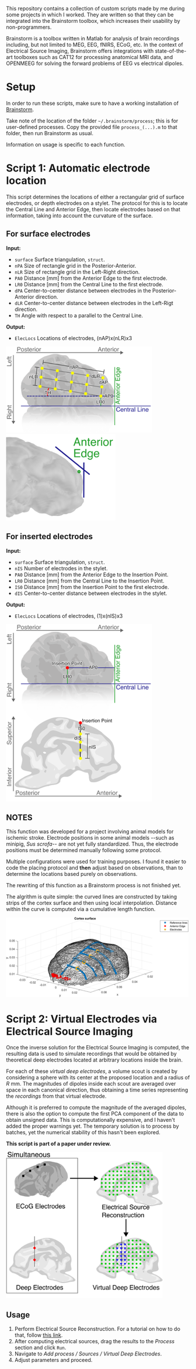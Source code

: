 This repository contains a collection of custom scripts made by me during some projects in which I worked. They are written so that they can be integrated into the Brainstorm toolbox, which increases their usability by non-programmers.

Brainstorm is a toolbox written in Matlab for analysis of brain recordings including, but not limited to MEG, EEG, fNIRS, ECoG, etc. In the context of Electrical Source Imaging, Brainstorm offers integrations with state-of-the-art toolboxes such as CAT12 for processing anatomical MRI data, and OPENMEEG for solving the forward problems of EEG vs electrical dipoles.

# Setup

In order to run these scripts, make sure to have a working installation of [Brainstorm](https://neuroimage.usc.edu/brainstorm/Installation). 

Take note of the location of the folder `~/.brainstorm/process`; this is for user-defined processes. Copy the provided file `process_(...).m` to that folder, then run Brainstorm as usual. 

Information on usage is specific to each function.

# Script 1: Automatic electrode location

This script determines the locations of either a rectangular grid of surface electrodes, or depth electrodes on a stylet. The protocol for this is to locate the Central Line and Anterior Edge, then locate electrodes based on that information, taking into account the curvature of the surface.

## For surface electrodes

**Input:**
-  `surface` Surface triangulation, `struct`.
-  `nPA`  Size of rectangle grid in the Posterior-Anterior.
-  `nLR`  Size of rectangle grid in the Left-Right direction.
-  `PA0`  Distance [mm] from the Anterior Edge to the first electrode.
-  `LR0`  Distance [mm] from the Central Line to the first electrode.
-  `dPA`  Center-to-center distance between electrodes in the Posterior-Anterior direction.
-  `dLR`  Center-to-center distance between electrodes in the Left-Rigt direction.
-  `TH` Angle with respect to a parallel to the Central Line.

**Output:**
- `ElecLocs` Locations of electrodes, (nAP)x(nLR)x3

<img src="script1_ElectrodeLocation/img/diagramGrid1.png" width="400" height="236"> <img src="script1_ElectrodeLocation/img/diagramGrid2.png" width="300" height="236">

## For inserted electrodes

**Input:**
-  `surface` Surface triangulation, `struct`.
-  `nIS`  Number of electrodes in the stylet.
-  `PA0`  Distance [mm] from the Anterior Edge to the Insertion Point.
-  `LR0`  Distance [mm] from the Central Line to the Insertion Point.
-  `IS0`  Distance [mm] from the Insertion Point to the first electrode.
-  `dIS`  Center-to-center distance between electrodes in the stylet.

**Output:**
- `ElecLocs` Locations of electrodes, (1)x(nIS)x3

<img src="script1_ElectrodeLocation/img/diagramStylet1.png" width="400" height="484"> 

## NOTES

This function was developed for a project involving animal models for ischemic stroke. Electrode positions in some animal models --such as minipig, _Sus scrofa_-- are not yet fully standardized. Thus, the electrode positions must be determined manually following some protocol.

Multiple configurations were used for training purposes. I found it easier to code the placing protocol and **then** adjust based on observations, than to determine the locations based purely on observations.

The rewriting of this function as a Brainstorm process is not finished yet.

The algrithm is quite simple: the curved lines are constructed by taking strips of the cortex surface and then using local interpolation. Distance within the curve is computed via a cumulative length function.

<img src="script1_ElectrodeLocation/img/electrodes_lines.png" width="500" height="218">

# Script 2: Virtual Electrodes via Electrical Source Imaging

Once the inverse solution for the Electrical Source Imaging is computed, the resulting data is used to simulate recordings that would be obtained by theoretical deep electrodes located at arbitrary locations inside the brain. 

For each of these _virtual deep electrodes_, a volume scout is created by considering a sphere with its center at the proposed location and a radius of _R_ mm. 
The magnitudes of dipoles inside each scout are averaged over space in each canonical direction, thus obtaining a time series representing the _recordings_ from that virtual electrode. 

Although it is preferred to compute the magnitude of the averaged dipoles, there is also the option to compute the first PCA component of the data to obtain unsigned data. This is computationally expensive, and I haven't added the proper warnings yet. The temporary solution is to process by batches, yet the numerical stability of this hasn't been explored.

**This script is part of a paper under review.**

<img src="script2_EstimateDeepElectrodes/img/diagram_v2.png" width="429" height="400">

## Usage

1. Perform Electrical Source Reconstruction. For a tutorial on how to do that, follow [this link](https://neuroimage.usc.edu/brainstorm/Tutorials/SourceEstimation).
2. After computing electrical sources, drag the results to the _Process_ section and click `Run`.
3. Navigate to _Add process / Sources / Virtual Deep Electrodes_.
4. Adjust parameters and proceed.
